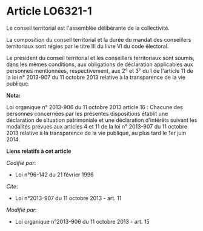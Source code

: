 # Article LO6321-1

Le conseil territorial est l'assemblée délibérante de la collectivité.

La composition du conseil territorial et la durée du mandat des conseillers territoriaux sont régies par le titre III du
livre VI du code électoral.

Le président du conseil territorial et les conseillers territoriaux sont soumis, dans les mêmes conditions, aux obligations
de déclaration applicables aux personnes mentionnées, respectivement, aux 2° et 3° du I de l'article 11 de la loi n° 2013-907
du 11 octobre 2013 relative à la transparence de la vie publique.

**Nota:**

Loi organique n° 2013-906 du 11 octobre 2013 article 16 : Chacune des personnes concernées par les présentes dispositions
établit une déclaration de situation patrimoniale et une déclaration d'intérêts suivant les modalités prévues aux articles 4
et 11 de la loi n° 2013-907 du 11 octobre 2013 relative à la transparence de la vie publique, au plus tard le 1er juin 2014.

**Liens relatifs à cet article**

_Codifié par_:

  - Loi n°96-142 du 21 février 1996

_Cite_:

  - Loi n°2013-907 du 11 octobre 2013 - art. 11

_Modifié par_:

  - Loi organique n°2013-906 du 11 octobre 2013 - art. 15
